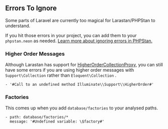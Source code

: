 ## Errors To Ignore

Some parts of Laravel are currently too magical for Larastan/PHPStan to understand.

If you hit those errors in your project, you can add them to your `phpstan.neon` as needed.
[Learn more about ignoring errors in PHPStan.](https://phpstan.org/user-guide/ignoring-errors)

### Higher Order Messages

Although Larastan has support for [HigherOrderCollectionProxy](https://laravel.com/docs/collections#higher-order-messages), you can still have some errors if you are using higher order messages with `Support\Collection` rather than `Eloquent\Collection` . 

```neon
- '#Call to an undefined method Illuminate\\Support\\HigherOrder#'
```

### Factories

This comes up when you add `database/factories` to your analysed paths.

```neon
- path: database/factories/*
  message: '#Undefined variable: \$factory#'
```

